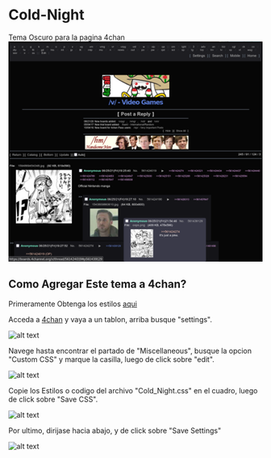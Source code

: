 # Cold-Night
Tema Oscuro para la pagina 4chan
![alt text](https://raw.githubusercontent.com/448L/Night/main/capturas/Captura_de_muestra2.png) 

## Como Agregar Este tema a 4chan?

Primeramente Obtenga los estilos [aqui](https://github.com/448L/Night/releases)

Acceda a [4chan](https://www.4chan.org/) y vaya a un tablon, arriba busque "settings".

![alt text](https://github.com/Sen448/Night/blob/main/capturas/1.png)

Navege hasta encontrar el partado de "Miscellaneous", busque la opcion "Custom CSS" y marque la casilla, luego de click sobre "edit".

![alt text](https://github.com/Sen448/Night/blob/main/capturas/2.png)

Copie los Estilos o codigo del archivo "Cold_Night.css" en el cuadro, luego de click sobre "Save CSS".

![alt text](https://github.com/Sen448/Night/blob/main/capturas/3.png)

Por ultimo, dirijase hacia abajo, y de click sobre "Save Settings"

![alt text](https://github.com/Sen448/Night/blob/main/capturas/4.png)
